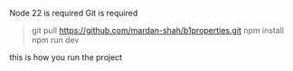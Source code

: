 Node 22 is required 
Git is required 

> git pull https://github.com/mardan-shah/b1properties.git
> npm install 
> npm run dev 

this is how you run the project
